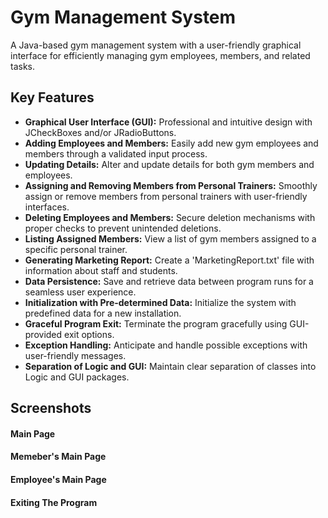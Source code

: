 # Gym Management System

A Java-based gym management system with a user-friendly graphical interface for efficiently managing gym employees, members, and related tasks.

## Key Features

- **Graphical User Interface (GUI):** Professional and intuitive design with JCheckBoxes and/or JRadioButtons.
- **Adding Employees and Members:** Easily add new gym employees and members through a validated input process.
- **Updating Details:** Alter and update details for both gym members and employees.
- **Assigning and Removing Members from Personal Trainers:** Smoothly assign or remove members from personal trainers with user-friendly interfaces.
- **Deleting Employees and Members:** Secure deletion mechanisms with proper checks to prevent unintended deletions.
- **Listing Assigned Members:** View a list of gym members assigned to a specific personal trainer.
- **Generating Marketing Report:** Create a 'MarketingReport.txt' file with information about staff and students.
- **Data Persistence:** Save and retrieve data between program runs for a seamless user experience.
- **Initialization with Pre-determined Data:** Initialize the system with predefined data for a new installation.
- **Graceful Program Exit:** Terminate the program gracefully using GUI-provided exit options.
- **Exception Handling:** Anticipate and handle possible exceptions with user-friendly messages.
- **Separation of Logic and GUI:** Maintain clear separation of classes into Logic and GUI packages.

## Screenshots
#### Main Page

#### Memeber's Main Page 

#### Employee's Main Page

#### Exiting The Program

